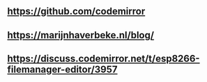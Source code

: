 ## https://github.com/codemirror

## https://marijnhaverbeke.nl/blog/

## https://discuss.codemirror.net/t/esp8266-filemanager-editor/3957
